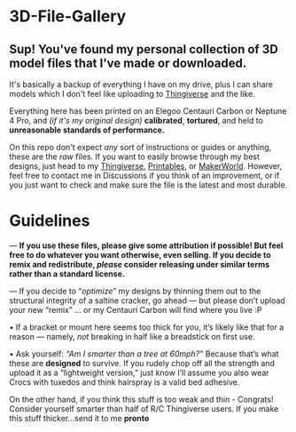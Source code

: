 # 3D-File-Gallery
Sup! You've found my personal collection of 3D model files that I've made or downloaded.
-----------------
It's basically a backup of everything I have on my drive, plus I can share models which I don't feel like uploading to [Thingiverse](https://www.thingiverse.com/techmagic3d/designs) and the like.

Everything here has been printed on an Elegoo Centauri Carbon or Neptune 4 Pro, and *(if it's my original design)* **calibrated**, **tortured**, and held to **unreasonable standards of performance.**

On this repo don't expect *any* sort of instructions or guides or anything, these are the *raw* files. If you want to easily browse through my best designs, just head to my [Thingiverse](https://www.thingiverse.com/techmagic3d/designs), [Printables](https://www.printables.com/@TechMagic3D), or [MakerWorld](https://makerworld.com/en/@TechMagic3D/upload). However, feel free to contact me in Discussions if you think of an improvement, or if you just want to check and make sure the file is the latest and most durable.

# Guidelines

— **If you use these files, please give some attribution if possible! But feel free to do whatever you want otherwise, even selling. If you decide to remix and redistribute, _please_ consider releasing under similar terms rather than a standard license.**

— If you decide to “*optimize*” my designs by thinning them out to the structural integrity of a saltine cracker, go ahead — but please don’t upload your new “remix” ... or my Centauri Carbon will find where you live :P 

• If a bracket or mount here seems too thick for you, it’s likely like that for a reason — namely, *not* breaking in half like a breadstick on first use. 

• Ask yourself: *“Am I smarter than a tree at 60mph?”* Because that’s what these are **designed** to survive. If you rudely chop off all the strength and upload it as a “lightweight version,” just know I’ll assume you also wear Crocs with tuxedos and think hairspray is a valid bed adhesive. 

On the other hand, if you think this stuff is too weak and thin - Congrats! Consider yourself smarter than half of R/C Thingiverse users. If you make this stuff thicker...send it to me **pronto**
